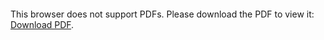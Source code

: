 <object data="christ-in-song/CIS1908pdfs/580.pdf" type="application/pdf" width="100%" height="1024px">
    <embed src="christ-in-song/CIS1908pdfs/580.pdf">
        <p>This browser does not support PDFs. Please download the PDF to view it: <a href="christ-in-song/CIS1908pdfs/580.pdf">Download PDF</a>.</p>
    </embed>
</object>
